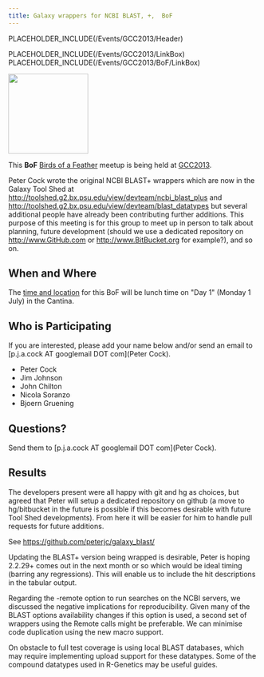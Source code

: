 ```yaml
---
title: Galaxy wrappers for NCBI BLAST, +,  BoF
---
```

PLACEHOLDER_INCLUDE(/Events/GCC2013/Header)



PLACEHOLDER_INCLUDE(/Events/GCC2013/LinkBox)
PLACEHOLDER_INCLUDE(/Events/GCC2013/BoF/LinkBox)

<div class='left'><a href='/Events/GCC2013/BoF'><img src='/Images/Logos/GCC2013BoFLogo.png' alt='' width="160" /></a></div>

This **BoF** [Birds of a Feather](/Events/GCC2013/BoF) meetup is being held at [GCC2013](/src/Events/GCC2013/index.md).

Peter Cock wrote the original NCBI BLAST+ wrappers which are now in the Galaxy Tool Shed at http://toolshed.g2.bx.psu.edu/view/devteam/ncbi_blast_plus and http://toolshed.g2.bx.psu.edu/view/devteam/blast_datatypes but several additional people have already been contributing further additions. This purpose of this meeting is for this group to meet up in person to talk about planning, future development (should we use a dedicated repository on http://www.GitHub.com or http://www.BitBucket.org for example?), and so on.

## When and Where

The [time and location](/Events/GCC2013/BoF#bof-schedule) for this BoF will be lunch time on "Day 1" (Monday 1 July) in the Cantina.

## Who is Participating

If you are interested, please add your name below and/or send an email to [p.j.a.cock AT googlemail DOT com](Peter Cock).

* Peter Cock
* Jim Johnson
* John Chilton
* Nicola Soranzo
* Bjoern Gruening


## Questions?

Send them to  [p.j.a.cock AT googlemail DOT com](Peter Cock).


## Results

The developers present were all happy with git and hg as choices, but agreed that Peter will setup a dedicated repository on github (a move to hg/bitbucket in the future is possible if this becomes desirable with future Tool Shed developments). From here it will be easier for him to handle pull requests for future additions.

See https://github.com/peterjc/galaxy_blast/

Updating the BLAST+ version being wrapped is desirable, Peter is hoping 2.2.29+ comes out in the next month or so which would be ideal timing (barring any regressions). This will enable us to include the hit descriptions in the tabular output.

Regarding the -remote option to run searches on the NCBI servers, we discussed the negative implications for reproducibility. Given many of the BLAST options availability changes if this option is used, a second set of wrappers using the Remote calls might be preferable. We can minimise code duplication using the new macro support.

On obstacle to full test coverage is using local BLAST databases, which may require implementing upload support for these datatypes. Some of the compound datatypes used in R-Genetics may be useful guides.
